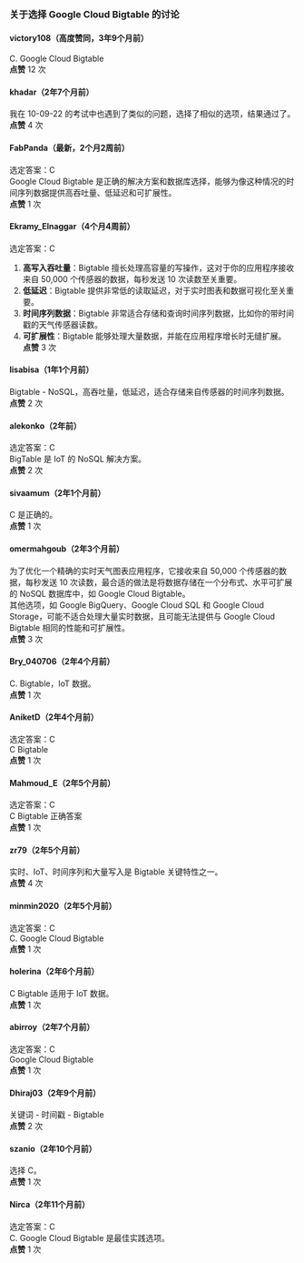 ### 关于选择 Google Cloud Bigtable 的讨论
  
  #### victory108（高度赞同，3年9个月前）  
  C. Google Cloud Bigtable  
  **点赞** 12 次
  
  #### khadar（2年7个月前）  
  我在 10-09-22 的考试中也遇到了类似的问题，选择了相似的选项，结果通过了。  
  **点赞** 4 次
  
  #### FabPanda（最新，2个月2周前）  
  选定答案：C    
  Google Cloud Bigtable 是正确的解决方案和数据库选择，能够为像这种情况的时间序列数据提供高吞吐量、低延迟和可扩展性。  
  **点赞** 1 次
  
  #### Ekramy_Elnaggar（4个月4周前）  
  选定答案：C    
  1. **高写入吞吐量**：Bigtable 擅长处理高容量的写操作，这对于你的应用程序接收来自 50,000 个传感器的数据，每秒发送 10 次读数至关重要。    
  2. **低延迟**：Bigtable 提供非常低的读取延迟，对于实时图表和数据可视化至关重要。    
  3. **时间序列数据**：Bigtable 非常适合存储和查询时间序列数据，比如你的带时间戳的天气传感器读数。    
  4. **可扩展性**：Bigtable 能够处理大量数据，并能在应用程序增长时无缝扩展。  
  **点赞** 3 次
  
  #### lisabisa（1年1个月前）  
  Bigtable - NoSQL，高吞吐量，低延迟，适合存储来自传感器的时间序列数据。  
  **点赞** 2 次
  
  #### alekonko（2年前）  
  选定答案：C    
  BigTable 是 IoT 的 NoSQL 解决方案。  
  **点赞** 2 次
  
  #### sivaamum（2年1个月前）  
  C 是正确的。  
  **点赞** 1 次
  
  #### omermahgoub（2年3个月前）  
  为了优化一个精确的实时天气图表应用程序，它接收来自 50,000 个传感器的数据，每秒发送 10 次读数，最合适的做法是将数据存储在一个分布式、水平可扩展的 NoSQL 数据库中，如 Google Cloud Bigtable。    
  其他选项，如 Google BigQuery、Google Cloud SQL 和 Google Cloud Storage，可能不适合处理大量实时数据，且可能无法提供与 Google Cloud Bigtable 相同的性能和可扩展性。  
  **点赞** 3 次
  
  #### Bry_040706（2年4个月前）  
  C. Bigtable，IoT 数据。  
  **点赞** 1 次
  
  #### AniketD（2年4个月前）  
  选定答案：C    
  C Bigtable  
  **点赞** 1 次
  
  #### Mahmoud_E（2年5个月前）  
  选定答案：C    
  C Bigtable 正确答案  
  **点赞** 1 次
  
  #### zr79（2年5个月前）  
  实时、IoT、时间序列和大量写入是 Bigtable 关键特性之一。  
  **点赞** 4 次
  
  #### minmin2020（2年5个月前）  
  选定答案：C    
  C. Google Cloud Bigtable  
  **点赞** 1 次
  
  #### holerina（2年6个月前）  
  C Bigtable 适用于 IoT 数据。  
  **点赞** 1 次
  
  #### abirroy（2年7个月前）  
  选定答案：C    
  Google Cloud Bigtable  
  **点赞** 1 次
  
  #### Dhiraj03（2年9个月前）  
  关键词 - 时间戳 - Bigtable  
  **点赞** 2 次
  
  #### szanio（2年10个月前）  
  选择 C。  
  **点赞** 1 次
  
  #### Nirca（2年11个月前）  
  选定答案：C    
  C. Google Cloud Bigtable 是最佳实践选项。  
  **点赞** 1 次
  